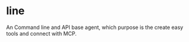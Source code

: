 # line
An Command line and API base agent, which purpose is the create easy tools and connect with MCP.
